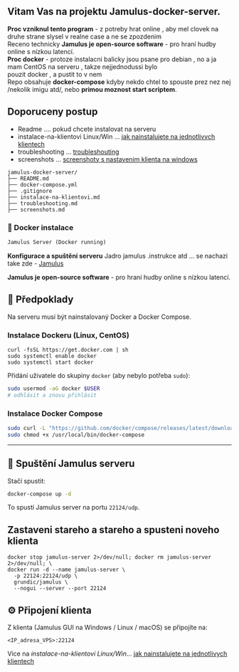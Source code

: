 
## Vitam Vas na projektu Jamulus-docker-server.  

**Proc vzniknul tento program** - z potreby hrat online , aby mel clovek na druhe strane slysel v realne case a ne se zpozdenim<br>
Receno technicky **Jamulus je open-source software** -  pro hraní hudby online s nízkou latencí.<br>
**Proc docker** - protoze instalacni balicky jsou psane pro debian , no a ja mam CentOS na serveru  , takze nejjednodussi bylo<br>
pouzit docker , a pustit to v nem <br>
Repo obsahuje **docker-compose** kdyby nekdo chtel to spouste prez nez nej /nekolik imigu atd/, nebo **primou moznost start scriptem**.<br>

## Doporuceny postup 
* Readme .... pokud chcete instalovat na serveru <br>
* instalace-na-klientovi Linux/Win ... [jak nainstalujete na jednotlivych klientech](https://github.com/PajaspaceNet/jamulus-docker-server/blob/main/instalace-na-klientovi.md)<br> 
*  troubleshooting ... [troubleshouting](https://github.com/PajaspaceNet/jamulus-docker-server/blob/main/troubleshooting.md)<br>
* screenshots ... [screenshoty s nastavenim klienta na windows](https://github.com/PajaspaceNet/jamulus-docker-server/blob/main/screenshots.md)

```
jamulus-docker-server/
├── README.md
├── docker-compose.yml
├── .gitignore
├── instalace-na-klientovi.md
├── troubleshooting.md
├── screenshots.md
```





### 📄  Docker instalace

```markdown
Jamulus Server (Docker running)
```
**Konfigurace a  spuštění serveru**
Jadro jamulus .instrukce atd ... se nachazi take zde  - [Jamulus](https://jamulus.io) 

**Jamulus je open-source software** -  pro hraní hudby online s nízkou latencí.



## 🔧 Předpoklady

Na serveru musí být nainstalovaný Docker a Docker Compose.

### Instalace Dockeru (Linux, CentOS)

```
curl -fsSL https://get.docker.com | sh
sudo systemctl enable docker
sudo systemctl start docker
````

Přidání uživatele do skupiny `docker` (aby nebylo potřeba `sudo`):

```bash
sudo usermod -aG docker $USER
# odhlásit a znovu přihlásit
```

### Instalace Docker Compose

```bash
sudo curl -L "https://github.com/docker/compose/releases/latest/download/docker-compose-$(uname -s)-$(uname -m)" -o /usr/local/bin/docker-compose
sudo chmod +x /usr/local/bin/docker-compose
```

---

## 🚀 Spuštění Jamulus serveru

Stačí spustit:

```bash
docker-compose up -d
```

To spustí Jamulus server na portu `22124/udp`.


## Zastaveni stareho a stareho a spusteni noveho klienta 

```
docker stop jamulus-server 2>/dev/null; docker rm jamulus-server 2>/dev/null; \
docker run -d --name jamulus-server \
  -p 22124:22124/udp \
  grundic/jamulus \
  --nogui --server --port 22124
```



## ⚙️ Připojení klienta

Z klienta (Jamulus GUI na Windows / Linux / macOS) se připojíte na:

```
<IP_adresa_VPS>:22124
```

Vice na *instalace-na-klientovi Linux/Win*... [jak nainstalujete na jednotlivych klientech](https://github.com/PajaspaceNet/jamulus-docker-server/blob/main/instalace-na-klientovi.md)<br> 





